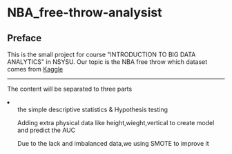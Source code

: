 # NBA_free-throw-analysist

<h2>Preface</h2>
<p>This is the small project for course "INTRODUCTION TO BIG DATA ANALYTICS" in NSYSU.
	Our topic is the NBA free throw which dataset comes from <a href="https://www.kaggle.com/sebastianmantey/nba-free-throws">Kaggle</a></p>
<hr>
<p>The content will be separated to three parts</p>
<li>
	<ol>the simple descriptive statistics & Hypothesis testing</ol>
	<ol>Adding extra physical data like height,wieght,vertical to create model and predict the AUC</ol>
	<ol>Due to the lack and imbalanced data,we using SMOTE to improve it</ol>
</li>